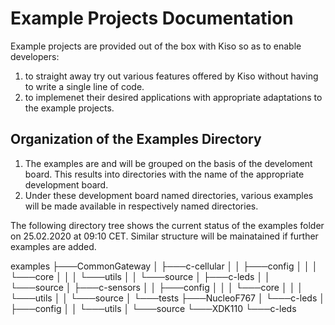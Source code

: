 # Example Projects Documentation

Example projects are provided out of the box with Kiso so as to enable developers:
1. to straight away try out various features offered by Kiso without having to write a single line of code.
2. to implemenet their desired applications with appropriate adaptations to the example projects.

## Organization of the Examples Directory

1. The examples are and will be grouped on the basis of the develoment board. This results into directories with the name of the appropriate development board.
2. Under these development board named directories, various examples will be made available in respectively named directories.

The following directory tree shows the current status of the examples folder on 25.02.2020 at 09:10 CET. Similar structure will be mainatained if further examples are added.

examples
├───CommonGateway
│   ├───c-cellular
│   │   ├───config
│   │   │   └───core
│   │   │       └───utils
│   │   └───source
│   ├───c-leds
│   │   └───source
│   ├───c-sensors
│   │   ├───config
│   │   │   └───core
│   │   │       └───utils
│   │   └───source
│   └───tests
├───NucleoF767
│   └───c-leds
│       ├───config
│       │   └───utils
│       └───source
└───XDK110
    └───c-leds
	
## 